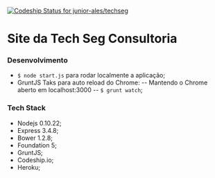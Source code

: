 [ ![Codeship Status for junior-ales/techseg](https://www.codeship.io/projects/c20b5df0-66cd-0131-7b0a-7ac0e27144fd/status?branch=master)](https://www.codeship.io/projects/12637)
# Site da Tech Seg Consultoria

### Desenvolvimento

- `$ node start.js` para rodar localmente a aplicação;
- GruntJS Taks para auto reload do Chrome: 
-- Mantendo o Chrome aberto em localhost:3000 
-- `$ grunt watch`;

### Tech Stack

- Nodejs 0.10.22;
- Express 3.4.8;
- Bower 1.2.8; 
- Foundation 5;
- GruntJS;
- Codeship.io;
- Heroku;
